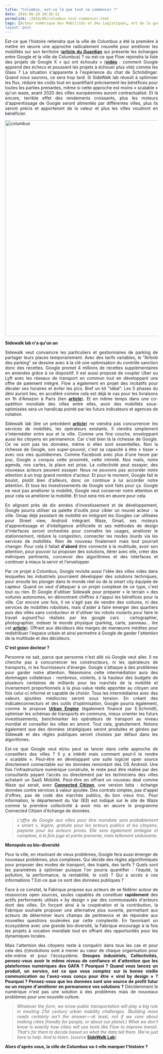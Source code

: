 ```yaml
---
title: "Columbus, est-ce là que tout va commencer ?"
date: 2016-06-29 10:36:11
permalink: /2016/06/columbus-tout-commencer.html
tags: [Acteur numérique des Mobilités et des Logistiques, art de la guerre, assistant de mobilité, autorité des transports, cité, citoyen, Comment agir pour changer les pratiques ?, commuter, confiance, congestion, données réelles, économie de l'expérience, Fabrique des mobilités, google, gouvernance, innovation, pensée complexe, Que sait-on de nos mobilités ?, Service de mobilité, Territoire Collectivité Etat Europe, Uber]
layout: post
---
```


<p style="text-align: justify;">Est-ce que l'histoire retiendra que la ville de Columbus a été la première à mettre en œuvre une approche radicalement nouvelle pour améliorer les mobilités sur son territoire (<a href="https://www.theguardian.com/technology/2016/jun/27/google-flow-sidewalk-labs-columbus-ohio-parking-transit" target="_blank"><strong>article du Guardian</strong></a> qui présente les échanges entre Google et la ville de Columbus) ? ou est-ce que Flow rejoindra la liste des projets de Google X « qui ont échoués » (<strong><a href="https://www.ted.com/talks/astro_teller_the_unexpected_benefit_of_celebrating_failure" target="_blank">vidéo</a></strong> : comment Google apprend des échecs et poussent les projets à échouer plus vite) comme les Glass ? La situation s'apparente à l'expérience du chat de Schrödinger. Quand nous saurons, ce sera trop tard. Si SideWalk lab réussit à optimiser les flux, réduire les coûts tout en quantifiant précisement les bénéfices pour toutes les parties prenantes, même si cette approche est moins « scalable » qu'un waze, avant 2020 des villes européennes auront contractualisé. Et là encore, terrible effet des rendements croissants, plus les moteurs d'apprentissage de Google seront alimentés par différentes villes, plus ils seront précis et apporteront de la valeur et plus les villes voudront en bénéficier.</p>

<p style="text-align: justify;"><a href="https://gabrielplassat.github.io/transportsdufutur/wp-content/uploads/sites/6/2016/06/columbus.jpg" rel="attachment wp-att-4221"><img class="aligncenter wp-image-4221 size-large" src="https://gabrielplassat.github.io/transportsdufutur/wp-content/uploads/sites/6/2016/06/columbus-1024x712.jpg" alt="columbus" width="1024" height="712" /></a></p>

<!--more-->

<p style="text-align: justify;"><strong>Sidewalk lab n'a qu'un an</strong></p>

<p style="text-align: justify;">Sidewalk veut convaincre les particuliers et gestionnaires de parking de partager leurs places temporairement. Avec des tarifs variables, le "Airbnb des parking" se dessine avec à la clé une optimisation du contrôle sanction donc des recettes. Google promet 4 millions de recettes supplémentaires en amendes grâce à ce dispositif. Il est aussi proposé de coupler Uber ou Lyft avec les réseaux de transport en commun tout en développant une offre de paiement intégré. Flow a également en projet des incitatifs pour décaler ses horaires et éviter les pics. Bref un kit "idéal". Les 5 phases du déni auront lieu, en accéléré comme cela est déjà le cas pour les livraisons en 1h d'Amazon à Paris (lien <a href="http://www.numerama.com/business/176459-amazon-prime-now-livre-en-1-heure-a-paris-la-mairie-denonce-une-concurrence-deloyale.html" target="_blank"><strong>article</strong></a>). Et en même temps dans une co-opétition mondiale des villes entre elles, avoir des mobilités sous-optimisées sera un handicap pointé par les futurs indicateurs et agences de notation.</p>

<p style="text-align: justify;">Sidewalk lab (lire un précédent <a href="http://lafabriquedesmobilites.fr/articles/la-fabrique/sidewalklabs-flow/" target="_blank"><strong>article</strong></a>) ne viendra pas concurrencer les services de mobilités, les opérateurs existants. Il viendra simplement s'intermédier entre eux et la ville. Comme une fine couche, enveloppant aussi les citoyens en permanence. Car c'est bien là la richesse de Google. Ce ne sont pas les données, même si elles sont essentielles. Non la richesse de Google, son super-pouvoir, c'est sa capacité à être « tisser » avec nos vies quotidiennes. Comme Facebook avec plus d'une heure par jour, Google a conquis cette proximité, cette intimité. Nos mails, notre agenda, nos cartes, la place est prise. La collectivité peut essayer, des nouveaux acteurs peuvent essayer. Nous ne pouvons pas accorder notre attention à un trop grand nombre d'acteur. Et pour le moment, Google fait le boulot, plutôt bien d'ailleurs, donc on continue à lui accorder notre attention. Et tous les investissements de Google sont faits pour ça. Google ne veut pas améliorer la mobilité, Google veut conserver notre attention et pour cela va améliorer la mobilité. Et tout sera mis en œuvre pour cela.</p>

<p style="text-align: justify;">En alignant près de dix années d'investissement et de développement, Google pourra utiliser sa palette d'outils pour cibler un nouvel acteur : la ville. Gmap déjà assistant de mobilité en intégrant les Googles car utilisées pour Street view, Android intégrant Waze, Gmail, ses moteurs d'apprentissage et d'intelligence artificielle et ses méthodes de design d'interfaces seront orchestrés pour connaître les usages, améliorer le stationnement, réduire la congestion, connecter les modes lourds via les services de mobilités. Rien de nouveau finalement mais tout pourrait changer. Pour cela il fallait <strong>d'abord</strong> être connecté à la multitude, avoir son attention, pour pouvoir lui proposer des solutions, itérer avec elle, créer des métriques pertinents, concevoir des algorithmes et des interfaces et continuer à mieux la servir et l'envelopper.</p>

<p style="text-align: justify;">Par ce projet à Columbus, Google revisite aussi l'idée des villes vides dans lesquelles les industriels pourraient développer des solutions techniques, pour ensuite les plonger dans le monde réel ou de la smart city équipée de capteur. Quand on veut d'attaquer à un projet complexe de ce type, c'est tout ou rien. Et Google d'utiliser Sidewalk pour préparer « le terrain » des voitures autonomes, en démontrant chiffres à l'appui les bénéfices pour la ville. Car encore une fois, il ne s'agit pas de vendre des voitures, ni des services de mobilités robotisés, mais d'aider à faire émerger des quartiers puis des villes sans conducteur et d'utiliser les robots roulants pour faire le travail aujourd'hui réalisés par les google cars : cartographier, photographier, indexer le monde physique (parking, carte, panneau… lire cet <a href="https://gabrielplassat.github.io/transportsdufutur/2012/09/lindustrie-automobile-a-choisi-de-concevoir-developper-et-commercialiser-des-produits-qui-sadaptent-a-tous-les-territoires.html?s=le+choc+%C3%A0+venir" target="_blank"><strong>article</strong></a>). Offrant aux décideurs des marges de manœuvre inédites pour redistribuer l'espace urbain et ainsi permettre à Google de garder l'attention de la multitude et des décideurs.</p>

<p style="text-align: justify;"><strong>C'est grave docteur ? </strong></p>

<p style="text-align: justify;">Personne ne sait, parce que personne n'est allé où Google veut aller. Il ne cherche pas à concurrencer les constructeurs, ni les opérateurs de transports, ni les fournisseurs d'énergie. Google s'attaque à des problèmes pour garder notre attention. Néanmoins cette intermédiation aura des dommages collatéraux : nombreux, violents, à la hauteur des budgets de plusieurs centaines de milliards pour les marchés de la mobilité et inversement proportionnels à la plus-value réelle apportée au citoyen une fois celui-ci informé et capable de choisir. Tous les intermédiaires avec des valeurs ajoutées médiocres seront sous tension. En créant des indicateconnecturs et des outils d'optimisation, Google pourra également, comme le propose <a href="https://www.urbanengines.com/" target="_blank"><strong>Urban Engine</strong></a> (également financé par E.Schmidt), optimiser les schémas de transports en communs, mieux orienter les futurs investissements, benchmarker les opérateurs de transport au niveau mondial et conseiller les villes en amont. Tout cela, gratuitement. Notons également que des données stratégiques seront produites et gérées par Sidewalk et des règles publiques seront choisies par défaut dans les algorithmes.</p>

<p style="text-align: justify;">Est-ce que Google veut et/ou peut se lancer dans cette approche de conseillers des villes ? Il y a intérêt mais comment peut-il le rendre « scalable ». Peut-être en développant une suite logiciel open source directement connectable sur les données remontant des OS Android. Une fois l'infrastructure numérique construite, le reste peut être réalisé par des consultants payant l'accès ou directement par les techniciens des villes achetant un SaaS Mobilité. Peut-être en offrant un nouveau deal comme Waze qui serait, avec <a href="https://wiki.waze.com/wiki/Connected_Citizens_Program" target="_blank"><strong>Connected Citizen</strong></a>, une version béta : échange données contre services à valeur ajoutée. Des contrats simples, pas d'appel d'offres, pas de code des marchés publics, du bon vieux troc. Pour information, le département du Var (83) est indiqué sur le site de Waze comme la première collectivité à avoir mis en œuvre le programme Connected Citizen d'échange de données.</p>



<blockquote>

<p style="text-align: justify;"><em>L'offre de Google aux villes pour être mondiale sera probablement « smart », légère, gratuite pour les acteurs publics et les citoyens, payante pour les acteurs privés. Elle sera également ambigüe et complexe, à la fois juge et partie prenante, mais tellement séduisante.</em></p>

</blockquote>

<p style="text-align: justify;"><strong>Monopole ou bio-diversité</strong></p>

<p style="text-align: justify;">Pour la ville, en résolvant de vieux problèmes, Google fera aussi émerger de nouveaux problèmes, plus complexes. Qui décide des règles algorithmiques pour proposer des modes de transport, des trajets, des tarifs ? Quels sont les paramètres à optimiser puisque l'on pourra quantifier : l'équité, la pollution, la performance, la rentabilité, le coût ? Qui a accès à ces informations ? Est-ce que ce sont des données publiques ?</p>

<p style="text-align: justify;">Face à ce constat, la Fabrique propose aux acteurs de se fédérer autour de ressources open sources, seules capables de constituer <strong>rapidement</strong> des actifs performants utilisés « by design » par des communautés d'acteurs dont des villes. En forçant ainsi à la coopération et la contribution, la Fabrique souhaite proposer une alternative plus ouverte, permettant aux acteurs de déterminer leurs champs de pertinence et de répondre aux nouvelles questions soulevées par cette complexité. En favorisant un écosystème avec une grande bio-diversité, la Fabrique encourage à la fois les projets à vocation mondiale tout en offrant des opportunités pour les dynamiques locales.</p>

<p style="text-align: justify;">Mais l'attention des citoyens reste à conquérir dans tous les cas et pour cela des (r)évolutions sont à mener au cœur de chaque organisation pour elle-même et pour l'écosystème. <strong>Groupes industriels, Collectivités, pensez-vous avoir le même niveau de confiance et d'attention que les plateformes numériques des GAFA ? Pourquoi ? Quand vous lancez un produit, un service, est ce que vous comptez sur la bonne vieille communication ou l'avez-vous conçu pour être « viral by design » ? Pourquoi ? Pensez-vous que les données sont une source de profit futur ou un moyen d'améliorer en permanence vos solutions ?</strong> Décidemment le numérique n'est pas une solution à des problèmes mais de nouveaux problèmes pour une nouvelle culture.</p>



<blockquote>

<p style="text-align: justify;"><em>Whatever the form, we know public transportation will play a big role in meeting 21st century urban mobility challenges. (Building more roads certainly isn't the answer — at least, not if we care about making cities friendly for people, or about our planet.) What we don't know is exactly how cities will use tools like Flow to improve transit. That's for them to decide based on what the data tell them. We're just here to help. And to listen.</em> [source <a href="https://medium.com/sidewalk-talk/building-urban-tech-tools-starts-with-listening-to-cities-63dbaf209fbc#.qfc3csci8" target="_blank"><strong>SideWalk Lab</strong></a>]</p>

</blockquote>

<p style="text-align: justify;"><strong>Alors d'après vous, la ville de Columbus va-t-elle marquer l'histoire ?</strong></p>
